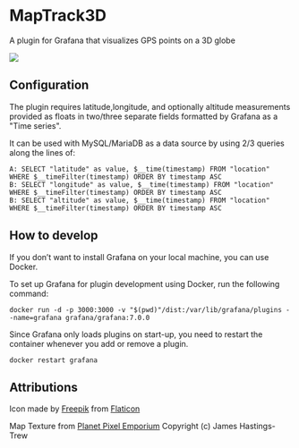 # MapTrack3D

A plugin for Grafana that visualizes GPS points on a 3D globe

![](https://imgur.com/VyOYKfe.png)

## Configuration

The plugin requires latitude,longitude, and optionally altitude measurements provided as floats in two/three separate fields
formatted by Grafana as a "Time series".

It can be used with MySQL/MariaDB as a data source by using 2/3 queries along the lines of:
```
A: SELECT "latitude" as value, $__time(timestamp) FROM "location" WHERE $__timeFilter(timestamp) ORDER BY timestamp ASC
B: SELECT "longitude" as value, $__time(timestamp) FROM "location" WHERE $__timeFilter(timestamp) ORDER BY timestamp ASC
B: SELECT "altitude" as value, $__time(timestamp) FROM "location" WHERE $__timeFilter(timestamp) ORDER BY timestamp ASC
```

## How to develop
If you don’t want to install Grafana on your local machine, you can use Docker.

To set up Grafana for plugin development using Docker, run the following command:

```
docker run -d -p 3000:3000 -v "$(pwd)"/dist:/var/lib/grafana/plugins --name=grafana grafana/grafana:7.0.0
```

Since Grafana only loads plugins on start-up, you need to restart the container whenever you add or remove a plugin.

```
docker restart grafana
```

## Attributions
Icon made by [Freepik](https://www.flaticon.com/authors/freepik) from [Flaticon](https://www.flaticon.com/)

Map Texture from [Planet Pixel Emporium](http://planetpixelemporium.com) Copyright (c) James Hastings-Trew